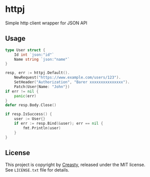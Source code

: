 httpj
=====

Simple http client wrapper for JSON API


Usage
-----

```go
type User struct {
	Id int `json:"id"`
	Name string `json:"name"`
}

resp, err := httpj.Default().
	NewRequest("https://www.example.com/users/123").
	SetHeader("Authorization", "Barer xxxxxxxxxxxxxxx").
	Patch(User{Name: "John"})
if err != nil {
	panic(err)
}
defer resp.Body.Close()

if resp.IsSuccess() {
	user := User{}
	if err := resp.Bind(&user); err == nil {
		fmt.Println(user)
	}
}
```


License
-------

This project is copyright by [Creasty](http://creasty.com), released under the MIT license.  
See `LICENSE.txt` file for details.
